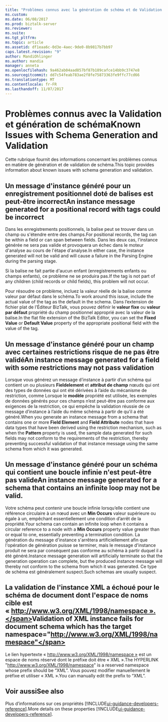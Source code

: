 ```yaml
---
title: "Problèmes connus avec la génération de schéma et de Validation | Documents Microsoft"
ms.custom: 
ms.date: 06/08/2017
ms.prod: biztalk-server
ms.reviewer: 
ms.suite: 
ms.tgt_pltfrm: 
ms.topic: article
ms.assetid: df1eaa6c-0d3e-4aec-9de0-8b9817b7bb97
caps.latest.revision: "9"
author: MandiOhlinger
ms.author: mandia
manager: anneta
ms.openlocfilehash: 9a462ab04aad857bf87b189cafce14bb9c3747e8
ms.sourcegitcommit: dd7c54feab783ae2f8fe75873363fe9ffc77cd66
ms.translationtype: MT
ms.contentlocale: fr-FR
ms.lasthandoff: 11/07/2017
---
```

# <a name="known-issues-with-schema-generation-and-validation"></a><span data-ttu-id="de90e-102">Problèmes connus avec la Validation et génération de schéma</span><span class="sxs-lookup"><span data-stu-id="de90e-102">Known Issues with Schema Generation and Validation</span></span>
<span data-ttu-id="de90e-103">Cette rubrique fournit des informations concernant les problèmes connus en matière de génération et de validation de schéma.</span><span class="sxs-lookup"><span data-stu-id="de90e-103">This topic provides information about known issues with schema generation and validation.</span></span>  
  
## <a name="an-instance-message-generated-for-a-positional-record-with-tags-could-be-incorrect"></a><span data-ttu-id="de90e-104">Un message d'instance généré pour un enregistrement positionnel doté de balises est peut-être incorrect</span><span class="sxs-lookup"><span data-stu-id="de90e-104">An instance message generated for a positional record with tags could be incorrect</span></span>  
 <span data-ttu-id="de90e-105">Dans les enregistrements positionnels, la balise peut se trouver dans un champ ou s'étendre entre des champs.</span><span class="sxs-lookup"><span data-stu-id="de90e-105">For positional records, the tag can be within a field or can span between fields.</span></span> <span data-ttu-id="de90e-106">Dans les deux cas, l'instance générée ne sera pas valide et provoquera un échec dans le moteur d'analyse au cours de l'étape d'analyse.</span><span class="sxs-lookup"><span data-stu-id="de90e-106">In either case, the instance generated will not be valid and will cause a failure in the Parsing Engine during the parsing stage.</span></span>  
  
 <span data-ttu-id="de90e-107">Si la balise ne fait partie d'aucun enfant (enregistrements enfants ou champs enfants), ce problème ne se produira pas.</span><span class="sxs-lookup"><span data-stu-id="de90e-107">If the tag is not part of any children (child records or child fields), this problem will not occur.</span></span>  
  
 <span data-ttu-id="de90e-108">Pour résoudre ce problème, incluez la valeur réelle de la balise comme valeur par défaut dans le schéma.</span><span class="sxs-lookup"><span data-stu-id="de90e-108">To work around this issue, include the actual value of the tag as the default in the schema.</span></span> <span data-ttu-id="de90e-109">Dans l’extension de fichier plat de l’Éditeur BizTalk, vous pouvez définir le **valeur fixe** ou **valeur par défaut** propriété du champ positionnel approprié avec la valeur de la balise.</span><span class="sxs-lookup"><span data-stu-id="de90e-109">In the flat file extension of the BizTalk Editor, you can set the **Fixed Value** or **Default Value** property of the appropriate positional field with the value of the tag.</span></span>  
  
## <a name="an-instance-message-generated-for-a-field-with-some-restrictions-may-not-pass-validation"></a><span data-ttu-id="de90e-110">Un message d'instance généré pour un champ avec certaines restrictions risque de ne pas être validé</span><span class="sxs-lookup"><span data-stu-id="de90e-110">An instance message generated for a field with some restrictions may not pass validation</span></span>  
 <span data-ttu-id="de90e-111">Lorsque vous générez un message d’instance à partir d’un schéma qui contient un ou plusieurs **Fieldelement** et **attribut de champ** nœuds qui ont des types de données qui ont été dérivées à l’aide du mécanisme de restriction, comme Lorsque le **modèle** propriété est utilisée, les exemples de données générés pour ces champs n’est peut-être pas conforme aux exigences de la restriction, ce qui empêche la validation réussie de ce message d’instance à l’aide du même schéma à partir de qu’il a été généré.</span><span class="sxs-lookup"><span data-stu-id="de90e-111">When you generate an instance message from a schema that contains one or more **Field Element** and **Field Attribute** nodes that have data types that have been derived using the restriction mechanism, such as when the **Pattern** property is used, the sample data generated for such fields may not conform to the requirements of the restriction, thereby preventing successful validation of that instance message using the same schema from which it was generated.</span></span>  
  
## <a name="an-instance-message-generated-for-a-schema-that-contains-an-infinite-loop-may-not-be-valid"></a><span data-ttu-id="de90e-112">Un message d'instance généré pour un schéma qui contient une boucle infinie n'est peut-être pas valide</span><span class="sxs-lookup"><span data-stu-id="de90e-112">An instance message generated for a schema that contains an infinite loop may not be valid.</span></span>  
 <span data-ttu-id="de90e-113">Votre schéma peut contenir une boucle infinie lorsqu’elle contient une référence circulaire à un nœud avec un **Min Occurs** valeur supérieure ou égale à un, empêchant essentiellement une condition d’arrêt de la propriété.</span><span class="sxs-lookup"><span data-stu-id="de90e-113">Your schema can contain an infinite loop when it contains a circular reference to a node with a **Min Occurs** property value greater than or equal to one, essentially preventing a termination condition.</span></span> <span data-ttu-id="de90e-114">La génération du message d'instance s'arrêtera artificiellement afin que l'opération de génération puisse se terminer, mais le message d'instance produit ne sera par conséquent pas conforme au schéma à partir duquel il a été généré.</span><span class="sxs-lookup"><span data-stu-id="de90e-114">Instance message generation will artificially terminate so that the generation operation can complete, but the produced instance message will thereby not conform to the schema from which it was generated.</span></span> <span data-ttu-id="de90e-115">Ce type de schéma est généralement suspect.</span><span class="sxs-lookup"><span data-stu-id="de90e-115">Such schemas are usually suspect.</span></span>  
  
## <a name="validation-of-xml-instance-fails-for-document-schema-which-has-the-target-namespacehttpwwww3orgxml1998namespace"></a><span data-ttu-id="de90e-116">La validation de l'instance XML a échoué pour le schéma de document dont l'espace de noms cible est « http://www.w3.org/XML/1998/namespace ».</span><span class="sxs-lookup"><span data-stu-id="de90e-116">Validation of XML instance fails for document schema which has the target namespace="http://www.w3.org/XML/1998/namespace"</span></span>  
 <span data-ttu-id="de90e-117">Le lien hypertexte « http://www.w3.org/XML/1998/namespace » est un espace de noms réservé dont le préfixe doit être « XML ».</span><span class="sxs-lookup"><span data-stu-id="de90e-117">The HYPERLINK "http://www.w3.org/XML/1998/namespace" is a reserved namespace whose prefix should be “XML”.</span></span> <span data-ttu-id="de90e-118">Vous pouvez modifier manuellement le préfixe et utiliser « XML ».</span><span class="sxs-lookup"><span data-stu-id="de90e-118">You can manually edit the prefix to “XML”.</span></span>

## <a name="see-also"></a><span data-ttu-id="de90e-119">Voir aussi</span><span class="sxs-lookup"><span data-stu-id="de90e-119">See also</span></span>
<span data-ttu-id="de90e-120">Plus d’informations sur ces propriétés [!INCLUDE[ui-guidance-developers-reference](../includes/ui-guidance-developers-reference.md)].</span><span class="sxs-lookup"><span data-stu-id="de90e-120">More details on these properties [!INCLUDE[ui-guidance-developers-reference](../includes/ui-guidance-developers-reference.md)].</span></span>

